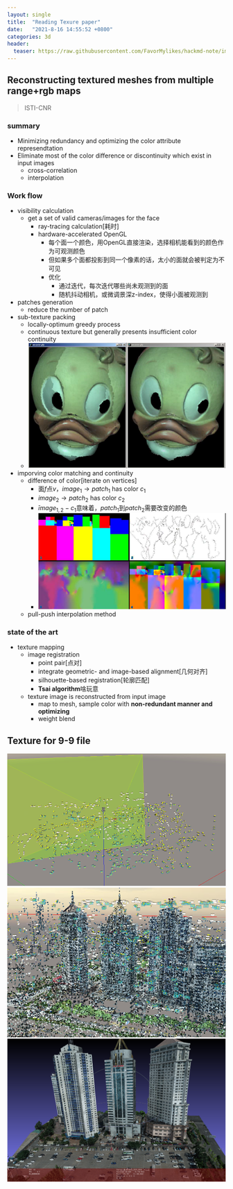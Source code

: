 ```yaml
---
layout: single
title:  "Reading Texure paper"
date:   "2021-8-16 14:55:52 +0800"
categories: 3d
header:
  teaser: https://raw.githubusercontent.com/FavorMylikes/hackmd-note/img/img20210816194645.png
---
```


## Reconstructing textured meshes from multiple range+rgb maps

> ISTI-CNR

### summary

- Minimizing redundancy and optimizing the color attribute represendtation
- Eliminate most of the color difference or discontinuity which exist in input images
  - cross-correlation
  - interpolation

### Work flow

- visibility calculation
  - get a set of valid cameras/images for the face
    - ray-tracing calculation[耗时]
    - hardware-accelerated OpenGL
      - 每个面一个颜色，用OpenGL直接渲染，选择相机能看到的颜色作为可观测颜色
      - 但如果多个面都投影到同一个像素的话，太小的面就会被判定为不可见
      - 优化
        - 通过迭代，每次迭代哪些尚未观测到的面
        - 随机抖动相机，或微调景深z-index，使得小面被观测到
- patches generation
  - reduce the number of patch
- sub-texture packing
  - locally-optimum greedy process
  - continuous texture but generally presents insufficient color continuity
  - <img src="https://raw.githubusercontent.com/FavorMylikes/hackmd-note/img/img20210817225945.png" alt="20210817225945"/>
- imporving color matching and continuity
  - difference of color[iterate on vertices]
    - 面$f$点$v$，$image_1\to patch_1$ has color $c_1$
    - $image_2\to patch_2$ has color $c_2$
    - $\bar image_{1,2}-c_1$意味着，$patch_1$到$patch_2$需要改变的颜色
    - <img src="https://raw.githubusercontent.com/FavorMylikes/hackmd-note/img/img20210817230948.png" alt="20210817230948"/>
  - pull-push interpolation method

### state of the art

- texture mapping
  - image registration
    - point pair[点对]
    - integrate geometric- and image-based alignment[几何对齐]
    - silhouette-based registration[轮廓匹配]
    - **Tsai algorithm**啥玩意
  - texture image is reconstructed from input image
    - map to mesh, sample color with **non-redundant manner and optimizing**
    - weight blend

## Texture for 9-9 file

<img src="https://raw.githubusercontent.com/FavorMylikes/hackmd-note/img/img20210817164050.png" alt="20210817164050"/>

<img src="https://raw.githubusercontent.com/FavorMylikes/hackmd-note/img/img20210817192738.png" alt="20210817192738"/>

<img src="https://raw.githubusercontent.com/FavorMylikes/hackmd-note/img/imga409b4eb5add76d66a1a713df1e5114.png" alt="a409b4eb5add76d66a1a713df1e5114"/>
